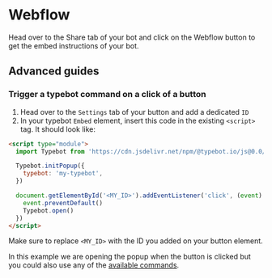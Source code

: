 # Webflow

Head over to the Share tab of your bot and click on the Webflow button to get the embed instructions of your bot.

## Advanced guides

### Trigger a typebot command on a click of a button

1. Head over to the `Settings` tab of your button and add a dedicated `ID`
2. In your typebot `Embed` element, insert this code in the existing `<script>` tag. It should look like:

```html
<script type="module">
  import Typebot from 'https://cdn.jsdelivr.net/npm/@typebot.io/js@0.0/dist/web.js'

  Typebot.initPopup({
    typebot: 'my-typebot',
  })

  document.getElementById('<MY_ID>').addEventListener('click', (event) => {
    event.preventDefault()
    Typebot.open()
  })
</script>
```

Make sure to replace `<MY_ID>` with the ID you added on your button element.

In this example we are opening the popup when the button is clicked but you could also use any of the [available commands](./commands).
